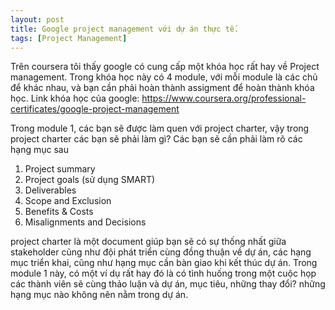 ```yaml
---
layout: post
title: Google project management với dự án thực tế.
tags: [Project Management]
---
```


Trên coursera tôi thấy google có cung cấp một khóa học rất hay về Project management. Trong khóa học này có 4 module, với mỗi module là các chủ để khác nhau, và bạn cần phải
hoàn thành assigment để hoàn thành khóa học.
Link khóa học của google: https://www.coursera.org/professional-certificates/google-project-management

Trong module 1, các bạn sẽ được làm quen với project charter, vậy trong project charter các bạn sẽ phải làm gì? Các bạn sẽ cần phải làm rõ các hạng mục sau
1. Project summary
2. Project goals (sử dụng SMART)
3. Deliverables
4. Scope and Exclusion
5. Benefits & Costs
6. Misalignments and Decisions

project charter là một document giúp bạn sẽ có sự thống nhất giữa stakeholder cũng như đội phát triển cùng đồng thuận về dự án, các hạng mục triển khai, cũng như hạng mục cần bàn giao khi kết thúc dự án. Trong module 1 này, có một ví dụ rất hay đó là có tình huống trong một cuộc họp các thành viên sẽ cùng thảo luận và dự án, mục tiêu, những thay đổi? những hạng mục nào không nên nằm trong dự án.






